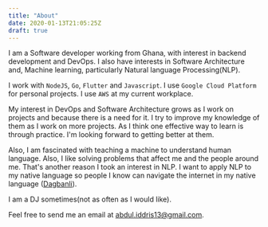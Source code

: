 ```yaml
---
title: "About"
date: 2020-01-13T21:05:25Z
draft: true
---
```


I am a Software developer working from Ghana, with interest in backend development and DevOps. I also have interests in Software Architecture and, Machine learning, particularly Natural language Processing(NLP). 

I work with `NodeJS`, `Go`, `Flutter` and `Javascript`. I use `Google Cloud Platform` for personal projects. I use `AWS` at my current workplace. 

My interest in DevOps and Software Architecture grows as I work on projects and because there is a need for it. I try to improve my knowledge of them as I work on more projects. As I think one effective way to learn is through practice. I'm looking forward to getting better at them.

 Also, I am fascinated with teaching a machine to understand human language. Also, I like solving problems that affect me and the people around me. That's another reason I took an interest in NLP. I want to apply NLP to my native language so people I know can navigate the internet in my native language ([Dagbanli](https://en.wikipedia.org/wiki/Dagbani_language)). 

I am a DJ sometimes(not as often as I would like).

Feel free to send me an email at abdul.iddris13@gmail.com. 